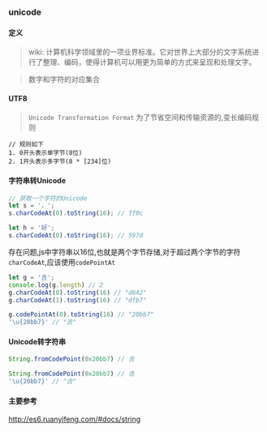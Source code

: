 ### unicode
#### 定义
> wiki: 计算机科学领域里的一项业界标准。它对世界上大部分的文字系统进行了整理、编码，使得计算机可以用更为简单的方式来呈现和处理文字。

> 数字和字符的对应集合
#### UTF8
> `Unicode Transformation Format`
> 为了节省空间和传输资源的,变长编码规则
```
// 规则如下
1. 0开头表示单字节(8位)
2. 1开头表示多字节(8 * [234]位)
```
#### 字符串转Unicode
```javascript
// 获取一个字符的Unicode
let s = '，';
s.charCodeAt(0).toString(16); // ff0c

let h = '好';
s.charCodeAt(0).toString(16); // 597d
```
存在问题,js中字符串以16位,也就是两个字节存储,对于超过两个字节的字符`charCodeAt`,应该使用`codePointAt`
```javascript
let g = '𠮷';
console.log(g.length) // 2
g.charCodeAt(0).toString(16) // "d842"
g.charCodeAt(1).toString(16) // "dfb7"

g.codePointAt(0).toString(16) // "20bb7"
'\u{20bb7}' // "𠮷"
```
#### Unicode转字符串
```javascript
String.fromCodePoint(0x20bb7) // 𠮷
```

```javascript
String.fromCodePoint(0x20bb7) // 𠮷
'\u{20bb7}' // "𠮷"
```
#### 主要参考
http://es6.ruanyifeng.com/#docs/string


